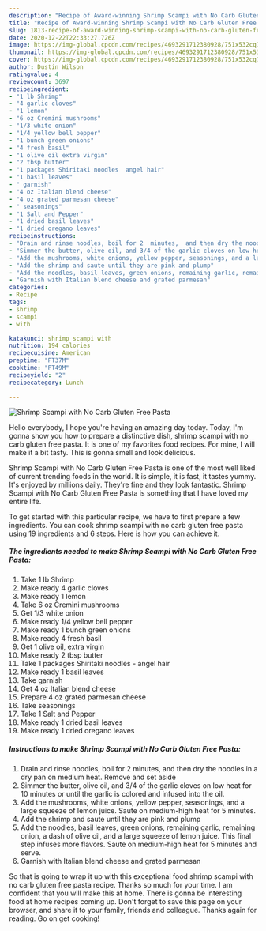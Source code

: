 ```yaml
---
description: "Recipe of Award-winning Shrimp Scampi with No Carb Gluten Free Pasta"
title: "Recipe of Award-winning Shrimp Scampi with No Carb Gluten Free Pasta"
slug: 1813-recipe-of-award-winning-shrimp-scampi-with-no-carb-gluten-free-pasta
date: 2020-12-22T22:33:27.726Z
image: https://img-global.cpcdn.com/recipes/4693291712380928/751x532cq70/shrimp-scampi-with-no-carb-gluten-free-pasta-recipe-main-photo.jpg
thumbnail: https://img-global.cpcdn.com/recipes/4693291712380928/751x532cq70/shrimp-scampi-with-no-carb-gluten-free-pasta-recipe-main-photo.jpg
cover: https://img-global.cpcdn.com/recipes/4693291712380928/751x532cq70/shrimp-scampi-with-no-carb-gluten-free-pasta-recipe-main-photo.jpg
author: Dustin Wilson
ratingvalue: 4
reviewcount: 3697
recipeingredient:
- "1 lb Shrimp"
- "4 garlic cloves"
- "1 lemon"
- "6 oz Cremini mushrooms"
- "1/3 white onion"
- "1/4 yellow bell pepper"
- "1 bunch green onions"
- "4 fresh basil"
- "1 olive oil extra virgin"
- "2 tbsp butter"
- "1 packages Shiritaki noodles  angel hair"
- "1 basil leaves"
- " garnish"
- "4 oz Italian blend cheese"
- "4 oz grated parmesan cheese"
- " seasonings"
- "1 Salt and Pepper"
- "1 dried basil leaves"
- "1 dried oregano leaves"
recipeinstructions:
- "Drain and rinse noodles, boil for 2  minutes,  and then dry the noodles in a dry pan on medium  heat. Remove and set aside"
- "Simmer the butter, olive oil, and 3/4 of the garlic cloves on low heat for 10 minutes or until the garlic is colored and infused into the oil."
- "Add the mushrooms, white onions, yellow pepper, seasonings, and a large squeeze of lemon juice. Saute on medium-high heat for 5 minutes."
- "Add the shrimp and saute until they are pink and plump"
- "Add the noodles, basil leaves, green onions, remaining garlic, remaining onion, a dash of olive oil, and a large squeeze of lemon juice. This final step infuses more flavors. Saute on medium-high heat for 5 minutes and serve."
- "Garnish with Italian blend cheese and grated parmesan"
categories:
- Recipe
tags:
- shrimp
- scampi
- with

katakunci: shrimp scampi with 
nutrition: 194 calories
recipecuisine: American
preptime: "PT37M"
cooktime: "PT49M"
recipeyield: "2"
recipecategory: Lunch

---
```



![Shrimp Scampi with No Carb Gluten Free Pasta](https://img-global.cpcdn.com/recipes/4693291712380928/751x532cq70/shrimp-scampi-with-no-carb-gluten-free-pasta-recipe-main-photo.jpg)

Hello everybody, I hope you're having an amazing day today. Today, I'm gonna show you how to prepare a distinctive dish, shrimp scampi with no carb gluten free pasta. It is one of my favorites food recipes. For mine, I will make it a bit tasty. This is gonna smell and look delicious.



Shrimp Scampi with No Carb Gluten Free Pasta is one of the most well liked of current trending foods in the world. It is simple, it is fast, it tastes yummy. It's enjoyed by millions daily. They're fine and they look fantastic. Shrimp Scampi with No Carb Gluten Free Pasta is something that I have loved my entire life.


To get started with this particular recipe, we have to first prepare a few ingredients. You can cook shrimp scampi with no carb gluten free pasta using 19 ingredients and 6 steps. Here is how you can achieve it.

<!--inarticleads1-->

##### The ingredients needed to make Shrimp Scampi with No Carb Gluten Free Pasta:

1. Take 1 lb Shrimp
1. Make ready 4 garlic cloves
1. Make ready 1 lemon
1. Take 6 oz Cremini mushrooms
1. Get 1/3 white onion
1. Make ready 1/4 yellow bell pepper
1. Make ready 1 bunch green onions
1. Make ready 4 fresh basil
1. Get 1 olive oil, extra virgin
1. Make ready 2 tbsp butter
1. Take 1 packages Shiritaki noodles - angel hair
1. Make ready 1 basil leaves
1. Take  garnish
1. Get 4 oz Italian blend cheese
1. Prepare 4 oz grated parmesan cheese
1. Take  seasonings
1. Take 1 Salt and Pepper
1. Make ready 1 dried basil leaves
1. Make ready 1 dried oregano leaves




<!--inarticleads2-->

##### Instructions to make Shrimp Scampi with No Carb Gluten Free Pasta:

1. Drain and rinse noodles, boil for 2  minutes,  and then dry the noodles in a dry pan on medium  heat. Remove and set aside
1. Simmer the butter, olive oil, and 3/4 of the garlic cloves on low heat for 10 minutes or until the garlic is colored and infused into the oil.
1. Add the mushrooms, white onions, yellow pepper, seasonings, and a large squeeze of lemon juice. Saute on medium-high heat for 5 minutes.
1. Add the shrimp and saute until they are pink and plump
1. Add the noodles, basil leaves, green onions, remaining garlic, remaining onion, a dash of olive oil, and a large squeeze of lemon juice. This final step infuses more flavors. Saute on medium-high heat for 5 minutes and serve.
1. Garnish with Italian blend cheese and grated parmesan




So that is going to wrap it up with this exceptional food shrimp scampi with no carb gluten free pasta recipe. Thanks so much for your time. I am confident that you will make this at home. There is gonna be interesting food at home recipes coming up. Don't forget to save this page on your browser, and share it to your family, friends and colleague. Thanks again for reading. Go on get cooking!
